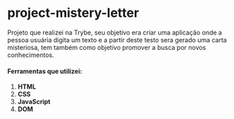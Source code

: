 # project-mistery-letter
Projeto que realizei na Trybe, seu objetivo era criar uma aplicação onde a pessoa usuária digita um texto e a partir deste testo sera gerado uma carta misteriosa, tem também como objetivo promover a busca por novos conhecimentos.

#### Ferramentas que utilizei:
 1. **HTML**
 3. **CSS**
 4. **JavaScript**
 5. **DOM**
